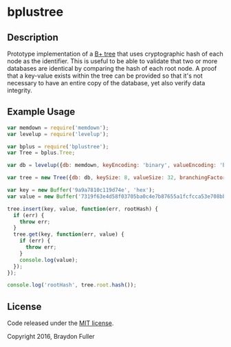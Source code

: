 bplustree
=========

## Description

Prototype implementation of a [B+ tree](https://en.wikipedia.org/wiki/B%2B_tree) that uses cryptographic hash of each node as the identifier. This is useful to be able to validate that two or more databases are identical by comparing the hash of each root node. A proof that a key-value exists within the tree can be provided so that it's not necessary to have an entire copy of the database, yet also verify data integrity.

## Example Usage

```js
var memdown = require('memdown');
var levelup = require('levelup');

var bplus = require('bplustree');
var Tree = bplus.Tree;

var db = levelup({db: memdown, keyEncoding: 'binary', valueEncoding: 'binary'});

var tree = new Tree({db: db, keySize: 8, valueSize: 32, branchingFactor: 4});

var key = new Buffer('9a9a7810c119d74e', 'hex');
var value = new Buffer('7319f63e4d58f03705ba0c4e7b87655a1fcfcca53e708bb46c79b299aa6961db', 'hex');

tree.insert(key, value, function(err, rootHash) {
  if (err) {
    throw err;
  }
  tree.get(key, function(err, value) {
    if (err) {
      throw err;
    }
    console.log(value);
  });
});

console.log('rootHash', tree.root.hash());
```

## License

Code released under the [MIT license](LICENSE).

Copyright 2016, Braydon Fuller